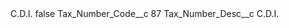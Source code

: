 <?xml version="1.0" encoding="UTF-8"?>
<CustomMetadata xmlns="http://soap.sforce.com/2006/04/metadata" xmlns:xsi="http://www.w3.org/2001/XMLSchema-instance" xmlns:xsd="http://www.w3.org/2001/XMLSchema">
    <label>C.D.I.</label>
    <protected>false</protected>
    <values>
        <field>Tax_Number_Code__c</field>
        <value xsi:type="xsd:string">87</value>
    </values>
    <values>
        <field>Tax_Number_Desc__c</field>
        <value xsi:type="xsd:string">C.D.I.</value>
    </values>
</CustomMetadata>
